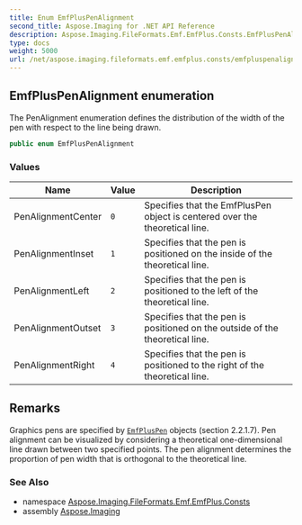 ```yaml
---
title: Enum EmfPlusPenAlignment
second_title: Aspose.Imaging for .NET API Reference
description: Aspose.Imaging.FileFormats.Emf.EmfPlus.Consts.EmfPlusPenAlignment enum. The PenAlignment enumeration defines the distribution of the width of the pen with respect to the line being drawn
type: docs
weight: 5000
url: /net/aspose.imaging.fileformats.emf.emfplus.consts/emfpluspenalignment/
---
```

## EmfPlusPenAlignment enumeration

The PenAlignment enumeration defines the distribution of the width of the pen with respect to the line being drawn.

```csharp
public enum EmfPlusPenAlignment
```

### Values

| Name | Value | Description |
| --- | --- | --- |
| PenAlignmentCenter | `0` | Specifies that the EmfPlusPen object is centered over the theoretical line. |
| PenAlignmentInset | `1` | Specifies that the pen is positioned on the inside of the theoretical line. |
| PenAlignmentLeft | `2` | Specifies that the pen is positioned to the left of the theoretical line. |
| PenAlignmentOutset | `3` | Specifies that the pen is positioned on the outside of the theoretical line. |
| PenAlignmentRight | `4` | Specifies that the pen is positioned to the right of the theoretical line. |

## Remarks

Graphics pens are specified by [`EmfPlusPen`](../../aspose.imaging.fileformats.emf.emfplus.objects/emfpluspen/) objects (section 2.2.1.7). Pen alignment can be visualized by considering a theoretical one-dimensional line drawn between two specified points. The pen alignment determines the proportion of pen width that is orthogonal to the theoretical line.

### See Also

* namespace [Aspose.Imaging.FileFormats.Emf.EmfPlus.Consts](../../aspose.imaging.fileformats.emf.emfplus.consts/)
* assembly [Aspose.Imaging](../../)


